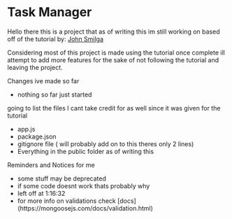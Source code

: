 # Task Manager

Hello there this is a project that as of writing this im still working on 
based off of the tutorial by: [John Smilga](https://www.youtube.com/watch?v=qwfE7fSVaZM&t=196s)

Considering most of this project is made using the tutorial once complete ill attempt to add more features for the sake of not following the tutorial and leaving the project.



Changes ive made so far
<ul>
    <li>nothing so far just started</li>
</ul>

going to list the files I cant take credit for as well since it was given for the tutorial

<ul>
    <li>app.js</li>
    <li>package.json</li>
    <li>gitignore file ( will probably add on to this theres only 2 lines)</li>
    <li>Everything in the public folder as of writing this</li>
</ul>



Reminders and Notices for me
<ul>
    <li>some stuff may be deprecated </li>
    <li>if some code doesnt work thats probably why </li>
    <li>left off at 1:16:32 </li>
    <li>for more info on validations check [docs](https://mongoosejs.com/docs/validation.html) </li>
    
</ul>